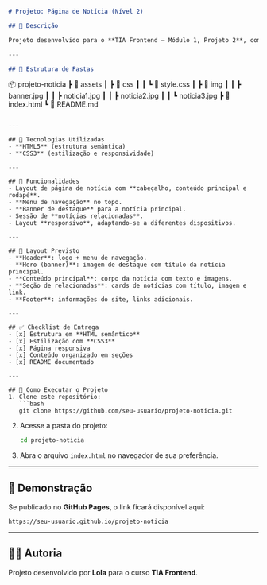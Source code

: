 ```markdown
# Projeto: Página de Notícia (Nível 2)

## 📌 Descrição

Projeto desenvolvido para o **TIA Frontend — Módulo 1, Projeto 2**, com o objetivo de criar uma **página de notícia responsiva** utilizando **HTML5 e CSS3**. O foco está na **estrutura semântica**, **boas práticas de organização** e **estilização moderna**, aplicando conceitos de **responsividade** e **hierarquia de conteúdo**.

---

## 📂 Estrutura de Pastas
```

📦 projeto-noticia
┣ 📂 assets
┃ ┣ 📂 css
┃ ┃ ┗ 📜 style.css
┃ ┣ 📂 img
┃ ┃ ┣ banner.jpg
┃ ┃ ┣ noticia1.jpg
┃ ┃ ┣ noticia2.jpg
┃ ┃ ┗ noticia3.jpg
┣ 📜 index.html
┗ 📜 README.md

````

---

## 🚀 Tecnologias Utilizadas
- **HTML5** (estrutura semântica)
- **CSS3** (estilização e responsividade)

---

## 📝 Funcionalidades
- Layout de página de notícia com **cabeçalho, conteúdo principal e rodapé**.
- **Menu de navegação** no topo.
- **Banner de destaque** para a notícia principal.
- Sessão de **notícias relacionadas**.
- Layout **responsivo**, adaptando-se a diferentes dispositivos.

---

## 📸 Layout Previsto
- **Header**: logo + menu de navegação.
- **Hero (banner)**: imagem de destaque com título da notícia principal.
- **Conteúdo principal**: corpo da notícia com texto e imagens.
- **Seção de relacionadas**: cards de notícias com título, imagem e link.
- **Footer**: informações do site, links adicionais.

---

## ✅ Checklist de Entrega
- [x] Estrutura em **HTML semântico**
- [x] Estilização com **CSS3**
- [x] Página responsiva
- [x] Conteúdo organizado em seções
- [x] README documentado

---

## 📖 Como Executar o Projeto
1. Clone este repositório:
   ```bash
   git clone https://github.com/seu-usuario/projeto-noticia.git
````

2. Acesse a pasta do projeto:

   ```bash
   cd projeto-noticia
   ```

3. Abra o arquivo `index.html` no navegador de sua preferência.

---

## 🔗 Demonstração

Se publicado no **GitHub Pages**, o link ficará disponível aqui:

```
https://seu-usuario.github.io/projeto-noticia
```

---

## 👩‍💻 Autoria

Projeto desenvolvido por **Lola** para o curso **TIA Frontend**.

```

```
